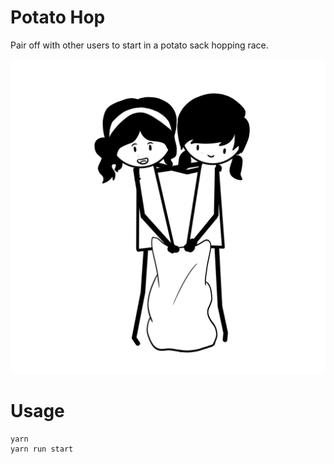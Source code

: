# Potato Hop

Pair off with other users to start in a potato sack hopping race.

![image](./logo.jpg)

# Usage

```
yarn
yarn run start
```
